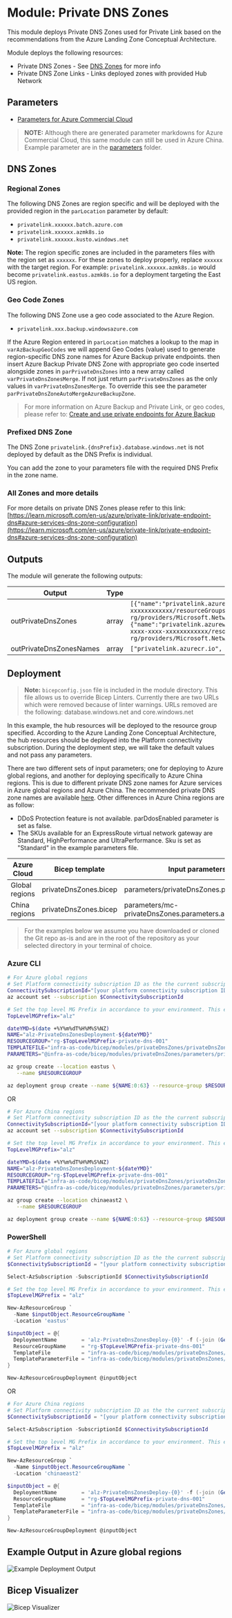# Module: Private DNS Zones

This module deploys Private DNS Zones used for Private Link based on the recommendations from the Azure Landing Zone Conceptual Architecture.

Module deploys the following resources:

- Private DNS Zones - See [DNS Zones](#dns-zones) for more info
- Private DNS Zone Links - Links deployed zones with provided Hub Network

## Parameters

- [Parameters for Azure Commercial Cloud](generateddocs/privateDnsZones.bicep.md)

> **NOTE:** Although there are generated parameter markdowns for Azure Commercial Cloud, this same module can still be used in Azure China. Example parameter are in the [parameters](./parameters/) folder.

## DNS Zones

### Regional Zones

The following DNS Zones are region specific and will be deployed with the provided region in the `parLocation` parameter by default:

- `privatelink.xxxxxx.batch.azure.com`
- `privatelink.xxxxxx.azmk8s.io`
- `privatelink.xxxxxx.kusto.windows.net`

**Note:** The region specific zones are included in the parameters files with the region set as `xxxxxx`. For these zones to deploy properly, replace `xxxxxx` with the target region. For example: `privatelink.xxxxxx.azmk8s.io` would become `privatelink.eastus.azmk8s.io` for a deployment targeting the East US region.

### Geo Code Zones

The following DNS Zone use a geo code associated to the Azure Region.

- `privatelink.xxx.backup.windowsazure.com`

If the Azure Region entered in `parLocation` matches a lookup to the map in `varAzBackupGeoCodes` we will append Geo Codes (value) used to generate region-specific DNS zone names for Azure Backup private endpoints. then insert Azure Backup Private DNS Zone with appropriate geo code inserted alongside zones in `parPrivateDnsZones` into a new array called `varPrivateDnsZonesMerge`. If not just return `parPrivateDnsZones` as the only values in `varPrivateDnsZonesMerge`. To override this see the parameter `parPrivateDnsZoneAutoMergeAzureBackupZone`.

> For more information on Azure Backup and Private Link, or geo codes, please refer to: [Create and use private endpoints for Azure Backup](https://learn.microsoft.com/azure/backup/private-endpoints#when-using-custom-dns-server-or-host-files)

### Prefixed DNS Zone

The DNS Zone `privatelink.{dnsPrefix}.database.windows.net` is not deployed by default as the DNS Prefix is individual.

You can add the zone to your parameters file with the required DNS Prefix in the zone name.

### All Zones and more details

For more details on private DNS Zones please refer to this link:
[https://learn.microsoft.com/en-us/azure/private-link/private-endpoint-dns#azure-services-dns-zone-configuration](https://learn.microsoft.com/en-us/azure/private-link/private-endpoint-dns#azure-services-dns-zone-configuration)

## Outputs

The module will generate the following outputs:

| Output             | Type  | Example                                                                                                                                                                                                  |
| ------------------ | ----- | -------------------------------------------------------------------------------------------------------------------------------------------------------------------------------------------------------- |
| outPrivateDnsZones | array | `[{"name":"privatelink.azurecr.io","id":"/subscriptions/xxxxxxxx-xxxx-xxxx-xxxx-xxxxxxxxxxxx/resourceGroups/net-lz-spk-eastus-rg/providers/Microsoft.Network/privateDnsZones/privatelink.azurecr.io"},{"name":"privatelink.azurewebsites.net","id":"/subscriptions/xxxxxxxx-xxxx-xxxx-xxxx-xxxxxxxxxxxx/resourceGroups/net-lz-spk-eastus-rg/providers/Microsoft.Network/privateDnsZones/privatelink.azurewebsites.net"}]` |
| outPrivateDnsZonesNames | array | `["privatelink.azurecr.io", "privatelink.azurewebsites.net"]` |

## Deployment
> **Note:** `bicepconfig.json` file is included in the module directory.  This file allows us to override Bicep Linters.  Currently there are two URLs which were removed because of linter warnings.  URLs removed are the following: database.windows.net and core.windows.net

In this example, the hub resources will be deployed to the resource group specified. According to the Azure Landing Zone Conceptual Architecture, the hub resources should be deployed into the Platform connectivity subscription. During the deployment step, we will take the default values and not pass any parameters.

There are two different sets of input parameters; one for deploying to Azure global regions, and another for deploying specifically to Azure China regions. This is due to different private DNS zone names for Azure services in Azure global regions and Azure China. The recommended private DNS zone names are available [here](https://learn.microsoft.com/azure/private-link/private-endpoint-dns). Other differences in Azure China regions are as follow:
- DDoS Protection feature is not available. parDdosEnabled parameter is set as false.
- The SKUs available for an ExpressRoute virtual network gateway are Standard, HighPerformance and UltraPerformance. Sku is set as "Standard" in the example parameters file.

 | Azure Cloud    | Bicep template        | Input parameters file                      |
 | -------------- | --------------------- | ------------------------------------------ |
 | Global regions | privateDnsZones.bicep | parameters/privateDnsZones.parameters.all.json    |
 | China regions  | privateDnsZones.bicep | parameters/mc-privateDnsZones.parameters.all.json |

> For the examples below we assume you have downloaded or cloned the Git repo as-is and are in the root of the repository as your selected directory in your terminal of choice.

### Azure CLI

```bash
# For Azure global regions
# Set Platform connectivity subscription ID as the the current subscription
ConnectivitySubscriptionId="[your platform connectivity subscription ID]"
az account set --subscription $ConnectivitySubscriptionId

# Set the top level MG Prefix in accordance to your environment. This example assumes default 'alz'.
TopLevelMGPrefix="alz"

dateYMD=$(date +%Y%m%dT%H%M%S%NZ)
NAME="alz-PrivateDnsZonesDeployment-${dateYMD}"
RESOURCEGROUP="rg-$TopLevelMGPrefix-private-dns-001"
TEMPLATEFILE="infra-as-code/bicep/modules/privateDnsZones/privateDnsZones.bicep"
PARAMETERS="@infra-as-code/bicep/modules/privateDnsZones/parameters/privateDnsZones.parameters.all.json"

az group create --location eastus \
   --name $RESOURCEGROUP

az deployment group create --name ${NAME:0:63} --resource-group $RESOURCEGROUP --parameters $PARAMETERS --template-file $TEMPLATEFILE
```
OR
```bash
# For Azure China regions
# Set Platform connectivity subscription ID as the the current subscription
ConnectivitySubscriptionId="[your platform connectivity subscription ID]"
az account set --subscription $ConnectivitySubscriptionId

# Set the top level MG Prefix in accordance to your environment. This example assumes default 'alz'.
TopLevelMGPrefix="alz"

dateYMD=$(date +%Y%m%dT%H%M%S%NZ)
NAME="alz-PrivateDnsZonesDeployment-${dateYMD}"
RESOURCEGROUP="rg-$TopLevelMGPrefix-private-dns-001"
TEMPLATEFILE="infra-as-code/bicep/modules/privateDnsZones/privateDnsZones.bicep"
PARAMETERS="@infra-as-code/bicep/modules/privateDnsZones/parameters/privateDnsZones.parameters.all.json"

az group create --location chinaeast2 \
   --name $RESOURCEGROUP

az deployment group create --name ${NAME:0:63} --resource-group $RESOURCEGROUP --parameters $PARAMETERS --template-file $TEMPLATEFILE
```

### PowerShell

```powershell
# For Azure global regions
# Set Platform connectivity subscription ID as the the current subscription
$ConnectivitySubscriptionId = "[your platform connectivity subscription ID]"

Select-AzSubscription -SubscriptionId $ConnectivitySubscriptionId

# Set the top level MG Prefix in accordance to your environment. This example assumes default 'alz'.
$TopLevelMGPrefix = "alz"

New-AzResourceGroup `
  -Name $inputObject.ResourceGroupName `
  -Location 'eastus'

$inputObject = @{
  DeploymentName        = 'alz-PrivateDnsZonesDeploy-{0}' -f (-join (Get-Date -Format 'yyyyMMddTHHMMssffffZ')[0..63])
  ResourceGroupName     = "rg-$TopLevelMGPrefix-private-dns-001"
  TemplateFile          = "infra-as-code/bicep/modules/privateDnsZones/privateDnsZones.bicep"
  TemplateParameterFile = "infra-as-code/bicep/modules/privateDnsZones/parameters/privateDnsZones.parameters.all.json"
}

New-AzResourceGroupDeployment @inputObject
```
OR

```powershell
# For Azure China regions
# Set Platform connectivity subscription ID as the the current subscription
$ConnectivitySubscriptionId = "[your platform connectivity subscription ID]"

Select-AzSubscription -SubscriptionId $ConnectivitySubscriptionId

# Set the top level MG Prefix in accordance to your environment. This example assumes default 'alz'.
$TopLevelMGPrefix = "alz"

New-AzResourceGroup `
  -Name $inputObject.ResourceGroupName `
  -Location 'chinaeast2'

$inputObject = @{
  DeploymentName        = 'alz-PrivateDnsZonesDeploy-{0}' -f (-join (Get-Date -Format 'yyyyMMddTHHMMssffffZ')[0..63])
  ResourceGroupName     = "rg-$TopLevelMGPrefix-private-dns-001"
  TemplateFile          = "infra-as-code/bicep/modules/privateDnsZones/privateDnsZones.bicep"
  TemplateParameterFile = "infra-as-code/bicep/modules/privateDnsZones/parameters/privateDnsZones.parameters.all.json"
}

New-AzResourceGroupDeployment @inputObject
```
## Example Output in Azure global regions

![Example Deployment Output](media/exampleDeploymentOutput.png "Example Deployment Output in Azure global regions")

## Bicep Visualizer

![Bicep Visualizer](media/bicepVisualizer.png "Bicep Visualizer")
